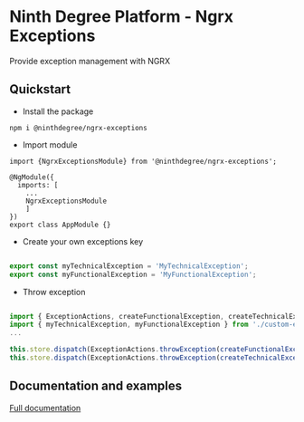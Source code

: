# Ninth Degree Platform - Ngrx Exceptions

Provide exception management with NGRX

## Quickstart

* Install the package

`npm i @ninthdegree/ngrx-exceptions`

* Import module

```
import {NgrxExceptionsModule} from '@ninthdegree/ngrx-exceptions';

@NgModule({
  imports: [
    ...
    NgrxExceptionsModule
    ]
})
export class AppModule {}

```

* Create your own exceptions key

```typescript

export const myTechnicalException = 'MyTechnicalException';
export const myFunctionalException = 'MyFunctionalException';

```

* Throw exception

```typescript

import { ExceptionActions, createFunctionalException, createTechnicalException } from '@ninthdegree/ngrx-exceptions';
import { myTechnicalException, myFunctionalException } from './custom-exceptions.constant';
...

this.store.dispatch(ExceptionActions.throwException(createFunctionalException(myTechnicalException, 'Unexpected technical exception'));
this.store.dispatch(ExceptionActions.throwException(createTechnicalException(myFunctionalException, 'Known functional exception'));

```

## Documentation and examples
[Full documentation](https://cedricmoulard.github.io/ninthdegree-platform/)
